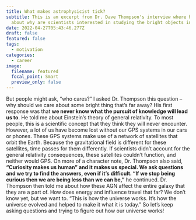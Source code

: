 ```yaml
---
title: What makes astrophysicist tick?
subtitle: This is an excerpt from Dr. Dave Thompson's interview where he talks
  about why are scientists interested in studying the bright objects in the sky.
date: 2022-04-27T05:43:46.277Z
draft: false
featured: false
tags:
  - motivation
categories:
  - career
image:
  filename: featured
  focal_point: Smart
  preview_only: false
---
```

But people might ask, “who cares?” I asked Dr. Thompson this question – why should we care about some bright thing that’s far away? His first response was that **we never know what the pursuit of knowledge will lead us to**. He told me about Einstein’s theory of general relativity. To most people, this is a scientific concept that they think they will never encounter. However, a lot of us have become lost without our GPS systems in our cars or phones. These GPS systems make use of a network of satellites that orbit the Earth. Because the gravitational field is different for these satellites, time passes for them differently. If scientists didn’t account for the general relativity consequences, these satellites couldn’t function, and neither would GPS. On more of a character note, Dr. Thompson also said, **“Curiosity makes us human” and it makes us special. We ask questions and we try to find the answers, even if it’s difficult. “If we stop being curious then we are being less than we can be,”** he continued. Dr. Thompson then told me about how these AGN affect the entire galaxy that they are a part of. How does energy and influence travel that far? We don’t know yet, but we want to. “This is how the universe works. It’s how the universe evolved and helped to make it what it is today.” So let’s keep asking questions and trying to figure out how our universe works!